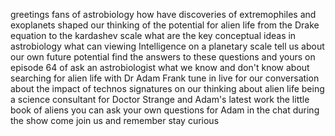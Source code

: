 greetings fans of astrobiology how have discoveries of extremophiles and exoplanets shaped our thinking of the potential for alien life from the Drake equation to the kardashev scale what are the key conceptual ideas in astrobiology what can viewing Intelligence on a planetary scale tell us about our own future potential find the answers to these questions and yours on episode 64 of ask an astrobiologist what we know and don't know about searching for alien life with Dr Adam Frank tune in live for our conversation about the impact of technos signatures on our thinking about alien life being a science consultant for Doctor Strange and Adam's latest work the little book of aliens you can ask your own questions for Adam in the chat during the show come join us and remember stay curious